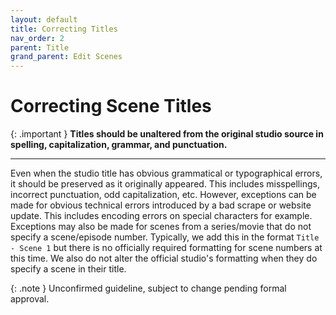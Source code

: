 ```yaml
---
layout: default
title: Correcting Titles
nav_order: 2
parent: Title
grand_parent: Edit Scenes
---
```


# Correcting Scene Titles

{: .important }
**Titles should be unaltered from the original studio source in spelling, capitalization, grammar, and punctuation.**

---

Even when the studio title has obvious grammatical or typographical errors, it should be preserved as it originally appeared. This includes misspellings, incorrect punctuation, odd capitalization, etc. However, exceptions can be made for obvious technical errors introduced by a bad scrape or website update. This includes encoding errors on special characters for example. Exceptions may also be made for scenes from a series/movie that do not specify a scene/episode number. Typically, we add this in the format `Title - Scene 1` but there is no officially required formatting for scene numbers at this time. We also do not alter the official studio's formatting when they do specify a scene in their title.

{: .note }
Unconfirmed guideline, subject to change pending formal approval.
